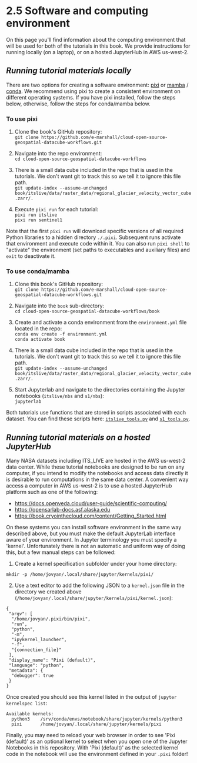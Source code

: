 # 2.5 Software and computing environment

On this page you'll find information about the computing environment that will be used for both of the tutorials in this book. We provide instructions for running locally (on a laptop), or on a hosted JupyterHub in AWS us-west-2.

## *Running tutorial materials locally*

There are two options for creating a software environment: [pixi](https://pixi.sh/latest/) or [mamba](https://mamba.readthedocs.io/en/latest/) / [conda](https://docs.conda.io/projects/conda/en/latest/user-guide/getting-started.html). We recommend using pixi to create a consistent environment on different operating systems. If you have pixi installed, follow the steps below, otherwise, follow the steps for conda/mamba below.

### To use pixi
1. Clone the book's GitHub repository:   
    ```git clone https://github.com/e-marshall/cloud-open-source-geospatial-datacube-workflows.git```

2. Navigate into the repo environment:  
```cd cloud-open-source-geospatial-datacube-workflows```

3. There is a small data cube included in the repo that is used in the tutorials. We don't want git to track this so we tell it to ignore this file path.  
```git update-index --assume-unchanged book/itslive/data/raster_data/regional_glacier_velocity_vector_cube.zarr/.```

4. Execute `pixi run` for each tutorial:  
```pixi run itslive```  
```pixi run sentinel1```  

Note that the first `pixi run` will download specific versions of all required Python libraries to a hidden directory `./.pixi`. Subsequent runs activate that environment and execute code within it. You can also run `pixi shell` to "activate" the environment (set paths to executables and auxiliary files) and `exit` to deactivate it. 

### To use conda/mamba

1. Clone this book's GitHub repository:  
```git clone https://github.com/e-marshall/cloud-open-source-geospatial-datacube-workflows.git```

2. Navigate into the `book` sub-directory:    
```cd cloud-open-source-geospatial-datacube-workflows/book```

3. Create and activate a conda environment from the `environment.yml` file located in the repo:  
```conda env create -f environment.yml```  
```conda activate book```

4. There is a small data cube included in the repo that is used in the tutorials. We don't want git to track this so we tell it to ignore this file path.  
```git update-index --assume-unchanged book/itslive/data/raster_data/regional_glacier_velocity_vector_cube.zarr/.```

5. Start Jupyterlab and navigate to the directories containing the Jupyter notebooks (`itslive/nbs` and `s1/nbs`):    
```jupyterlab```

Both tutorials use functions that are stored in scripts associated with each dataset. You can find these scripts here: [`itslive_tools.py`](../itslive/nbs/itslive_tools.py) and [`s1_tools.py`](../sentinel1/nbs/s1_tools.py).


## *Running tutorial materials on a hosted JupyterHub*

Many NASA datasets including ITS_LIVE are hosted in the AWS us-west-2 data center. While these tutorial notebooks are designed to be run on any computer, if you intend to modify the notebooks and access data directly it is desirable to run computations in the same data center. A convenient way access a computer in AWS us-west-2 is to use a hosted JupyterHub platform such as one of the following:

- https://docs.openveda.cloud/user-guide/scientific-computing/
- https://opensarlab-docs.asf.alaska.edu
- https://book.cryointhecloud.com/content/Getting_Started.html

On these systems you can install software environment in the same way described above, but you must make the default JupyterLab interface aware of your environment. In Jupyter terminology you must specify a 'kernel'. Unfortunately there is not an automatic and uniform way of doing this, but a few manual steps can be followed:

1. Create a kernel specification subfolder under your home directory:
```
mkdir -p /home/jovyan/.local/share/jupyter/kernels/pixi/
```

2. Use a text editor to add the following JSON to a `kernel.json` file in the directory we created above (`/home/jovyan/.local/share/jupyter/kernels/pixi/kernel.json`):
```
{
 "argv": [
  "/home/jovyan/.pixi/bin/pixi",
  "run",
  "python",
  "-m",
  "ipykernel_launcher",
  "-f",
  "{connection_file}"
 ],
 "display_name": "Pixi (default)",
 "language": "python",
 "metadata": {
  "debugger": true
 }
}
```

Once created you should see this kernel listed in the output of `jupyter kernelspec list`:
```
Available kernels:
  python3    /srv/conda/envs/notebook/share/jupyter/kernels/python3
  pixi       /home/jovyan/.local/share/jupyter/kernels/pixi
```

Finally, you may need to reload your web browser in order to see 'Pixi (default)' as an optional kernel to select when you open one of the Jupyter Notebooks in this repository. With 'Pixi (default)' as the selected kernel code in the notebook will use the environment defined in your `.pixi` folder!




